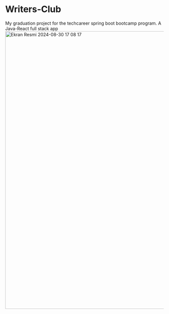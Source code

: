 # Writers-Club
My graduation project for the techcareer spring boot bootcamp program. A Java-React full stack app
<img width="883" alt="Ekran Resmi 2024-08-30 17 08 17" src="https://github.com/user-attachments/assets/313bd47f-f38e-4687-a1f8-8bf2fb3bbf50">
